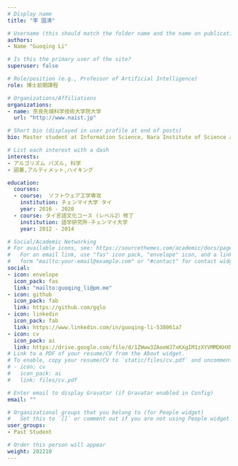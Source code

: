 ```yaml
---
# Display name
title: "李 国清"

# Username (this should match the folder name and the name on publications)
authors:
- Name "Guoqing Li"

# Is this the primary user of the site?
superuser: false

# Role/position (e.g., Professor of Artificial Intelligence)
role: 博士前期課程

# Organizations/Affiliations
organizations:
- name: 奈良先端科学技術大学院大学
  url: "http://www.naist.jp"

# Short bio (displayed in user profile at end of posts)
bio: Master student at Information Science, Nara Institute of Science and Technology, Japan. Member of Software Design and Analysis Laboratory. Currently researching on container-based virtualization - A comparative performance study of container-based hypervisors.

# List each interest with a dash
interests:
- アルゴリズム パズル, 科学
- 囲碁,アルティメット,ハイキング

education:
  courses:
  - course:  ソフトウェア工学専攻
    institution: チェンマイ大学 タイ
    year: 2016 - 2020
  - course: タイ言語文化コース (レベル2）修了
    institution: 語学研究所-チェンマイ大学
    year: 2012 - 2014

# Social/Academic Networking
# For available icons, see: https://sourcethemes.com/academic/docs/page-builder/#icons
#   For an email link, use "fas" icon pack, "envelope" icon, and a link in the
#   form "mailto:your-email@example.com" or "#contact" for contact widget.
social:
- icon: envelope
  icon_pack: fas
  link: "mailto:guoqing_li@pm.me"
- icon: github
  icon_pack: fab
  link: https://github.com/gqlo
- icon: linkedin
  icon_pack: fab
  link: https://www.linkedin.com/in/guoqing-li-538061a7
- icon: cv
  icon_pack: ai
  link: https://drive.google.com/file/d/1ZWww3ZAoeWJ7xKXgIM1zXYVMMDKHXMzH/view?usp=sharing
# Link to a PDF of your resume/CV from the About widget.
# To enable, copy your resume/CV to `static/files/cv.pdf` and uncomment the lines below.
# - icon: cv
#   icon_pack: ai
#   link: files/cv.pdf

# Enter email to display Gravatar (if Gravatar enabled in Config)
email: ""

# Organizational groups that you belong to (for People widget)
#   Set this to `[]` or comment out if you are not using People widget.
user_groups:
- Past Student

# Order this person will appear
weight: 202210
---
```

